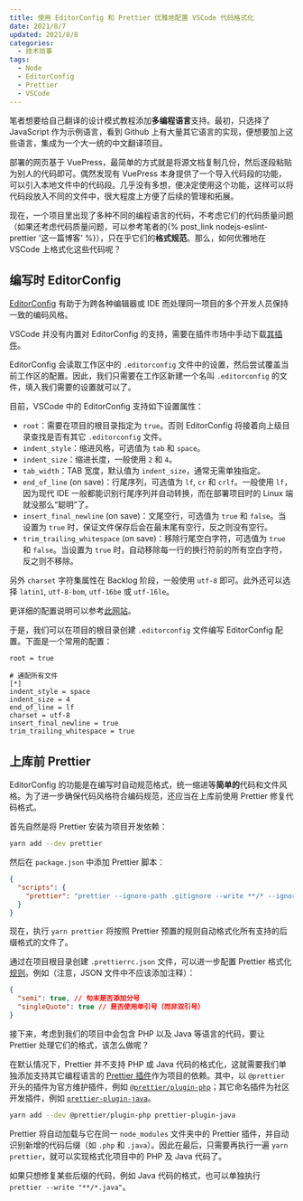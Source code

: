 ```yaml
---
title: 使用 EditorConfig 和 Prettier 优雅地配置 VSCode 代码格式化
date: 2021/8/7
updated: 2021/8/8
categories:
  - 技术琐事
tags:
  - Node
  - EditorConfig
  - Prettier
  - VSCode
---
```


笔者想要给自己翻译的设计模式教程添加**多编程语言**支持。最初，只选择了 JavaScript 作为示例语言，看到 Github 上有大量其它语言的实现，便想要加上这些语言，集成为一个大一统的中文翻译项目。

部署的网页基于 VuePress，最简单的方式就是将源文档复制几份，然后逐段粘贴为别人的代码即可。偶然发现有 VuePress 本身提供了一个导入代码段的功能，可以引入本地文件中的代码段。几乎没有多想，便决定使用这个功能，这样可以将代码段放入不同的文件中，很大程度上方便了后续的管理和拓展。

现在，一个项目里出现了多种不同的编程语言的代码，不考虑它们的代码质量问题（如果还考虑代码质量问题，可以参考笔者的{% post_link nodejs-eslint-prettier '这一篇博客' %}），只在乎它们的**格式规范**。那么，如何优雅地在 VSCode 上格式化这些代码呢？

## 编写时 EditorConfig

[EditorConfig](https://editorconfig.org/) 有助于为跨各种编辑器或 IDE 而处理同一项目的多个开发人员保持一致的编码风格。

VSCode 并没有内置对 EditorConfig 的支持，需要在插件市场中手动下载[其插件](https://marketplace.visualstudio.com/items?itemName=EditorConfig.EditorConfig)。

EditorConfig 会读取工作区中的 `.editorconfig` 文件中的设置，然后尝试覆盖当前工作区的配置。因此，我们只需要在工作区新建一个名叫 `.editorconfig` 的文件，填入我们需要的设置就可以了。

目前，VSCode 中的 EditorConfig 支持如下设置属性：

- `root`：需要在项目的根目录指定为 `true`。否则 EditorConfig 将接着向上级目录查找是否有其它 `.editorconfig` 文件。
- `indent_style`：缩进风格，可选值为 `tab` 和 `space`。
- `indent_size`：缩进长度，一般使用 `2` 和 `4`。
- `tab_width`：TAB 宽度，默认值为 `indent_size`，通常无需单独指定。
- `end_of_line` (on save)：行尾序列，可选值为 `lf`, `cr` 和 `crlf`。一般使用 `lf`，因为现代 IDE 一般都能识别行尾序列并自动转换，而在部署项目时的 Linux 端就没那么“聪明”了。
- `insert_final_newline` (on save)：文尾空行，可选值为 `true` 和 `false`。当设置为 `true` 时，保证文件保存后会在最末尾有空行，反之则没有空行。
- `trim_trailing_whitespace` (on save)：移除行尾空白字符，可选值为 `true` 和 `false`。当设置为 `true` 时，自动移除每一行的换行符前的所有空白字符，反之则不移除。

另外 `charset` 字符集属性在 Backlog 阶段，一般使用 `utf-8` 即可。此外还可以选择 `latin1`, `utf-8-bom`, `utf-16be` 或 `utf-16le`。

更详细的配置说明可以参考[此网站](https://editorconfig-specification.readthedocs.io/)。

于是，我们可以在项目的根目录创建 `.editorconfig` 文件编写 EditorConfig 配置。下面是一个常用的配置：

```editorconfig
root = true

# 通配所有文件
[*]
indent_style = space
indent_size = 4
end_of_line = lf
charset = utf-8
insert_final_newline = true
trim_trailing_whitespace = true
```

## 上库前 Prettier

EditorConfig 的功能是在编写时自动规范格式，统一缩进等**简单的**代码和文件风格。为了进一步确保代码风格符合编码规范，还应当在上库前使用 Prettier 修复代码格式。

首先自然是将 Prettier 安装为项目开发依赖：

```bash
yarn add --dev prettier
```

然后在 `package.json` 中添加 Prettier 脚本：

```json
{
  "scripts": {
    "prettier": "prettier --ignore-path .gitignore --write **/* --ignore-unknown"
  }
}
```

现在，执行 `yarn prettier` 将按照 Prettier 预置的规则自动格式化所有支持的后缀格式的文件了。

通过在项目根目录创建 `.prettierrc.json` 文件，可以进一步配置 Prettier 格式化[规则](https://prettier.io/docs/en/options.html)。例如（注意，JSON 文件中不应该添加注释）：

```json
{
  "semi": true, // 句末是否添加分号
  "singleQuote": true // 是否使用单引号（而非双引号）
}
```

接下来，考虑到我们的项目中会包含 PHP 以及 Java 等语言的代码，要让 Prettier 处理它们的格式，该怎么做呢？

在默认情况下，Prettier 并不支持 PHP 或 Java 代码的格式化，这就需要我们单独添加支持其它编程语言的 [Prettier 插件](https://prettier.io/docs/en/plugins.html)作为项目的依赖。其中，以 `@prettier` 开头的插件为官方维护插件，例如 [`@prettier/plugin-php`](https://github.com/prettier/plugin-php)；其它命名插件为社区开发插件，例如 [`prettier-plugin-java`](https://github.com/jhipster/prettier-java)。

```bash
yarn add --dev @prettier/plugin-php prettier-plugin-java
```

Prettier 将自动加载与它在同一 `node_modules` 文件夹中的 Prettier 插件，并自动识别新增的代码后缀（如 `.php` 和 `.java`）。因此在最后，只需要再执行一遍 `yarn prettier`，就可以实现格式化项目中的 PHP 及 Java 代码了。

如果只想修复某些后缀的代码，例如 Java 代码的格式，也可以单独执行 `prettier --write "**/*.java"`。
